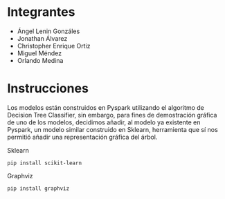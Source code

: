 # Integrantes

- Ángel Lenin Gonzáles
- Jonathan Álvarez
- Christopher Enrique Ortiz
- Miguel Méndez
- Orlando Medina

# Instrucciones

Los modelos están construidos en Pyspark utilizando el algoritmo de Decision Tree Classifier, sin embargo, para fines de demostración gráfica de uno de los modelos, decidimos añadir, al modelo ya existente en Pyspark, un modelo similar construido en Sklearn, herramienta que sí nos permitió añadir una representación gráfica del árbol.

Sklearn

`pip install scikit-learn`

Graphviz

`pip install graphviz`


